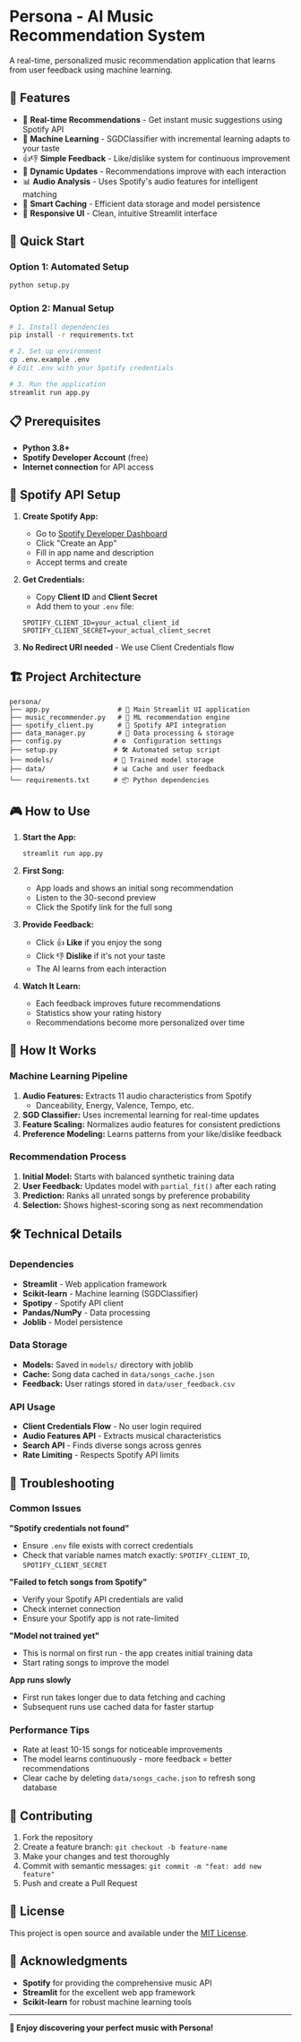 # Persona - AI Music Recommendation System

A real-time, personalized music recommendation application that learns from user feedback using machine learning.

## 🎯 Features

- 🎵 **Real-time Recommendations** - Get instant music suggestions using Spotify API
- 🤖 **Machine Learning** - SGDClassifier with incremental learning adapts to your taste
- 👍👎 **Simple Feedback** - Like/dislike system for continuous improvement
- 🔄 **Dynamic Updates** - Recommendations improve with each interaction
- 📊 **Audio Analysis** - Uses Spotify's audio features for intelligent matching
- 💾 **Smart Caching** - Efficient data storage and model persistence
- 📱 **Responsive UI** - Clean, intuitive Streamlit interface

## 🚀 Quick Start

### Option 1: Automated Setup
```bash
python setup.py
```

### Option 2: Manual Setup
```bash
# 1. Install dependencies
pip install -r requirements.txt

# 2. Set up environment
cp .env.example .env
# Edit .env with your Spotify credentials

# 3. Run the application
streamlit run app.py
```

## 📋 Prerequisites

- **Python 3.8+**
- **Spotify Developer Account** (free)
- **Internet connection** for API access

## 🔧 Spotify API Setup

1. **Create Spotify App:**
   - Go to [Spotify Developer Dashboard](https://developer.spotify.com/dashboard/)
   - Click "Create an App"
   - Fill in app name and description
   - Accept terms and create

2. **Get Credentials:**
   - Copy **Client ID** and **Client Secret**
   - Add them to your `.env` file:
   ```env
   SPOTIFY_CLIENT_ID=your_actual_client_id
   SPOTIFY_CLIENT_SECRET=your_actual_client_secret
   ```

3. **No Redirect URI needed** - We use Client Credentials flow

## 🏗️ Project Architecture

```
persona/
├── app.py                 # 🎨 Main Streamlit UI application
├── music_recommender.py   # 🧠 ML recommendation engine
├── spotify_client.py      # 🎵 Spotify API integration
├── data_manager.py        # 💾 Data processing & storage
├── config.py             # ⚙️  Configuration settings
├── setup.py              # 🛠️ Automated setup script
├── models/               # 🤖 Trained model storage
├── data/                 # 📊 Cache and user feedback
└── requirements.txt      # 📦 Python dependencies
```

## 🎮 How to Use

1. **Start the App:**
   ```bash
   streamlit run app.py
   ```

2. **First Song:**
   - App loads and shows an initial song recommendation
   - Listen to the 30-second preview
   - Click the Spotify link for the full song

3. **Provide Feedback:**
   - Click 👍 **Like** if you enjoy the song
   - Click 👎 **Dislike** if it's not your taste
   - The AI learns from each interaction

4. **Watch It Learn:**
   - Each feedback improves future recommendations
   - Statistics show your rating history
   - Recommendations become more personalized over time

## 🧠 How It Works

### Machine Learning Pipeline
1. **Audio Features:** Extracts 11 audio characteristics from Spotify
   - Danceability, Energy, Valence, Tempo, etc.
2. **SGD Classifier:** Uses incremental learning for real-time updates
3. **Feature Scaling:** Normalizes audio features for consistent predictions
4. **Preference Modeling:** Learns patterns from your like/dislike feedback

### Recommendation Process
1. **Initial Model:** Starts with balanced synthetic training data
2. **User Feedback:** Updates model with `partial_fit()` after each rating
3. **Prediction:** Ranks all unrated songs by preference probability
4. **Selection:** Shows highest-scoring song as next recommendation

## 🛠️ Technical Details

### Dependencies
- **Streamlit** - Web application framework
- **Scikit-learn** - Machine learning (SGDClassifier)
- **Spotipy** - Spotify API client
- **Pandas/NumPy** - Data processing
- **Joblib** - Model persistence

### Data Storage
- **Models:** Saved in `models/` directory with joblib
- **Cache:** Song data cached in `data/songs_cache.json`
- **Feedback:** User ratings stored in `data/user_feedback.csv`

### API Usage
- **Client Credentials Flow** - No user login required
- **Audio Features API** - Extracts musical characteristics
- **Search API** - Finds diverse songs across genres
- **Rate Limiting** - Respects Spotify API limits

## 🔧 Troubleshooting

### Common Issues

**"Spotify credentials not found"**
- Ensure `.env` file exists with correct credentials
- Check that variable names match exactly: `SPOTIFY_CLIENT_ID`, `SPOTIFY_CLIENT_SECRET`

**"Failed to fetch songs from Spotify"**
- Verify your Spotify API credentials are valid
- Check internet connection
- Ensure your Spotify app is not rate-limited

**"Model not trained yet"**
- This is normal on first run - the app creates initial training data
- Start rating songs to improve the model

**App runs slowly**
- First run takes longer due to data fetching and caching
- Subsequent runs use cached data for faster startup

### Performance Tips
- Rate at least 10-15 songs for noticeable improvements
- The model learns continuously - more feedback = better recommendations
- Clear cache by deleting `data/songs_cache.json` to refresh song database

## 🤝 Contributing

1. Fork the repository
2. Create a feature branch: `git checkout -b feature-name`
3. Make your changes and test thoroughly
4. Commit with semantic messages: `git commit -m "feat: add new feature"`
5. Push and create a Pull Request

## 📄 License

This project is open source and available under the [MIT License](LICENSE).

## 🙏 Acknowledgments

- **Spotify** for providing the comprehensive music API
- **Streamlit** for the excellent web app framework
- **Scikit-learn** for robust machine learning tools

---

**🎵 Enjoy discovering your perfect music with Persona!**
